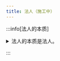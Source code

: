 ```yaml
---
title: 法人（施工中）
---
```


<head><title>法人 | 奶龙都能看懂的民法总则手册 | 李振宇</title></head>

:::info[法人的本质]

<details>

<summary>法人的本质是法人。</summary>

无需了解“法人本质三大学说”，因为这对于重点内容的学习和理解并无意义。如果读者明白这一点，请略过这个admonition。以下内容是防御性的：

法人的本质是法人，也就是说，法人制度的本质就是法人制度本身，某个法人的本质就是它本身。认为某个与现象不完全相符的事物是现象的本质，对理解现象没有帮助和必要，甚至是错误的。不妨认为，本质的本质是一切现象。脱离现象不足以概括本质，也无法通过先行认识本质来认识现象。

进一步说，如果法人的本质是拟制，那么拟制的本质是什么？那么拟制的本质的本质是什么？财产集合、有机组织体亦复如是。用另一种概念作为某种概念的本质，就偏离了原概念的本质。

进一步说，如果认为各个本质学说讨论的是世界各国法人制度的共性，而不是某国的具体规定，那么就此而言，如果认为各国法律所指称的“法人”属于同一范畴，则：如果说某国法律上的法人是一组制度，则各国法律上的法人是各组制度的重合。彼此重合，互相映照的部分，就是法人的本质。

法人实在说作为当前通说，拥趸认为：拟制说、否定说的某些理论与民法规定相左，因此欠缺道理，这是显而易见的。然而，实在说的某些先验论断也没有民法依据。其批驳拟制说、否定说的理由，也指向自身，指向“不存在违背现象的本质”。

盲人没见过大象，认为大象有有别于大象的本质。前人没见过法人，认为法人有有别于法人的本质。今天的人都见过法人。我们之所以见过法人、认识法人，正是通过认识具体的公司、法律的规定、各国制度的共性，而不是理性的演绎。如果坚持认为法人有有别于法人的本质，请自戳双目。

</details>

:::
